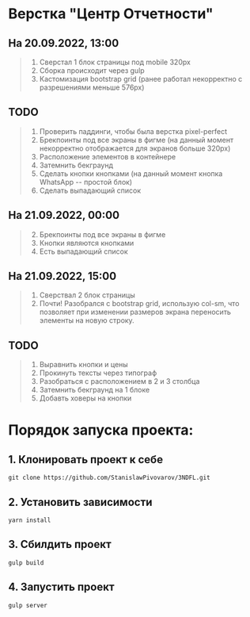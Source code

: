 # Верстка "Центр Отчетности"
## На 20.09.2022, 13:00
> 1) Сверстал 1 блок страницы под mobile 320px
> 2) Сборка происходит через gulp 
> 3) Кастомизация bootstrap grid (ранее работал некорректно с разрешениями меньше 576px)
## TODO
> 1) Проверить паддинги, чтобы была верстка pixel-perfect
> 2) Брекпоинты под все экраны в фигме (на данный момент некорректно отображается для экранов больше 320px)
> 3) Расположение элементов в контейнере
> 4) Затемнить бекграунд
> 5) Сделать кнопки кнопками (на данный момент кнопка  WhatsApp -- простой блок)
> 6) Сделать выпадающий список
## На 21.09.2022, 00:00
> 2) Брекпоинты под все экраны в фигме
> 5) Кнопки являются кнопками
> 6) Есть выпадающий список
## На 21.09.2022, 15:00
> 1) Сверствал 2 блок страницы
> 2) Почти! Разобрался с bootstrap grid, использую col-sm, что позволяет при изменении размеров экрана переносить элементы на новую строку.
## TODO
> 1) Выравнить кнопки и цены
> 2) Прокинуть тексты через типограф
> 3) Разобраться с расположением в 2 и 3 столбца
> 4) Затемнить бекграунд на 1 блоке
> 5) Добавть ховеры на кнопки

# Порядок запуска проекта:
## 1. Клонировать проект к себе
```
git clone https://github.com/StanislawPivovarov/3NDFL.git
```
## 2. Установить зависимости
```
yarn install
```
## 3. Сбилдить проект
```
gulp build
```
## 4. Запустить проект
```
gulp server
```
